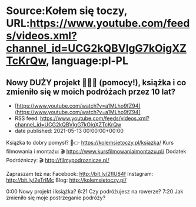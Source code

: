 # Source:Kołem się toczy, URL:https://www.youtube.com/feeds/videos.xml?channel_id=UCG2kQBVlgG7kOigXZTcKrQw, language:pl-PL

## Nowy DUŻY projekt 🚴‍♂️💨 (pomocy!), książka i co zmieniło się w moich podróżach przez 10 lat?
 - [https://www.youtube.com/watch?v=a1MLho9fZ94](https://www.youtube.com/watch?v=a1MLho9fZ94)
 - RSS feed: https://www.youtube.com/feeds/videos.xml?channel_id=UCG2kQBVlgG7kOigXZTcKrQw
 - date published: 2021-05-13 00:00:00+00:00

Książka to dobry pomysł? 📙👉 https://kolemsietoczy.pl/ksiazka/
Kurs filmowania i montażu:
🎬 https://www.kursfilmowaniaimontazu.pl/
Dodatek Podróżniczy:
🎬 http://filmypodroznicze.pl/

Zapraszam też na:
Facebook: http://bit.ly/2flU84f
Instagram: http://bit.ly/2eTrIMc
Blog: http://kolemsietoczy.pl/

0:00 Nowy projekt i książka?
6:21 Czy podróżujesz na rowerze?
7:20 Jak zmieniło  się moje postrzeganie podróży?

